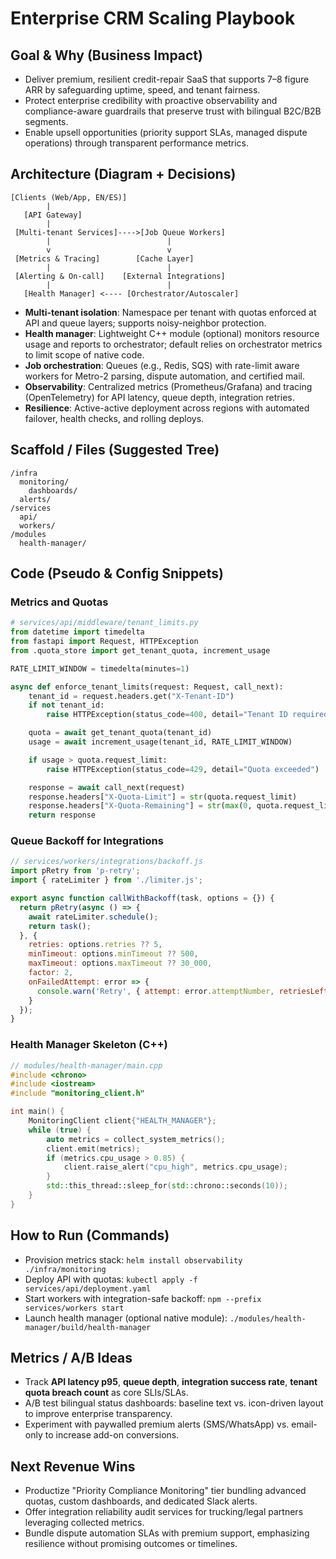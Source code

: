 # Enterprise CRM Scaling Playbook

## Goal & Why (Business Impact)
- Deliver premium, resilient credit-repair SaaS that supports 7–8 figure ARR by safeguarding uptime, speed, and tenant fairness.
- Protect enterprise credibility with proactive observability and compliance-aware guardrails that preserve trust with bilingual B2C/B2B segments.
- Enable upsell opportunities (priority support SLAs, managed dispute operations) through transparent performance metrics.

## Architecture (Diagram + Decisions)
```
[Clients (Web/App, EN/ES)]
        |
   [API Gateway]
        |
 [Multi-tenant Services]---->[Job Queue Workers]
        |                          |
        v                          v
 [Metrics & Tracing]        [Cache Layer]
        |                          |
 [Alerting & On-call]    [External Integrations]
        |                          |
   [Health Manager] <---- [Orchestrator/Autoscaler]
```
- **Multi-tenant isolation**: Namespace per tenant with quotas enforced at API and queue layers; supports noisy-neighbor protection.
- **Health manager**: Lightweight C++ module (optional) monitors resource usage and reports to orchestrator; default relies on orchestrator metrics to limit scope of native code.
- **Job orchestration**: Queues (e.g., Redis, SQS) with rate-limit aware workers for Metro-2 parsing, dispute automation, and certified mail.
- **Observability**: Centralized metrics (Prometheus/Grafana) and tracing (OpenTelemetry) for API latency, queue depth, integration retries.
- **Resilience**: Active-active deployment across regions with automated failover, health checks, and rolling deploys.

## Scaffold / Files (Suggested Tree)
```
/infra
  monitoring/
    dashboards/
  alerts/
/services
  api/
  workers/
/modules
  health-manager/
```

## Code (Pseudo & Config Snippets)
### Metrics and Quotas
```python
# services/api/middleware/tenant_limits.py
from datetime import timedelta
from fastapi import Request, HTTPException
from .quota_store import get_tenant_quota, increment_usage

RATE_LIMIT_WINDOW = timedelta(minutes=1)

async def enforce_tenant_limits(request: Request, call_next):
    tenant_id = request.headers.get("X-Tenant-ID")
    if not tenant_id:
        raise HTTPException(status_code=400, detail="Tenant ID required")

    quota = await get_tenant_quota(tenant_id)
    usage = await increment_usage(tenant_id, RATE_LIMIT_WINDOW)

    if usage > quota.request_limit:
        raise HTTPException(status_code=429, detail="Quota exceeded")

    response = await call_next(request)
    response.headers["X-Quota-Limit"] = str(quota.request_limit)
    response.headers["X-Quota-Remaining"] = str(max(0, quota.request_limit - usage))
    return response
```

### Queue Backoff for Integrations
```javascript
// services/workers/integrations/backoff.js
import pRetry from 'p-retry';
import { rateLimiter } from './limiter.js';

export async function callWithBackoff(task, options = {}) {
  return pRetry(async () => {
    await rateLimiter.schedule();
    return task();
  }, {
    retries: options.retries ?? 5,
    minTimeout: options.minTimeout ?? 500,
    maxTimeout: options.maxTimeout ?? 30_000,
    factor: 2,
    onFailedAttempt: error => {
      console.warn('Retry', { attempt: error.attemptNumber, retriesLeft: error.retriesLeft });
    }
  });
}
```

### Health Manager Skeleton (C++)
```cpp
// modules/health-manager/main.cpp
#include <chrono>
#include <iostream>
#include "monitoring_client.h"

int main() {
    MonitoringClient client{"HEALTH_MANAGER"};
    while (true) {
        auto metrics = collect_system_metrics();
        client.emit(metrics);
        if (metrics.cpu_usage > 0.85) {
            client.raise_alert("cpu_high", metrics.cpu_usage);
        }
        std::this_thread::sleep_for(std::chrono::seconds(10));
    }
}
```

## How to Run (Commands)
- Provision metrics stack: `helm install observability ./infra/monitoring`
- Deploy API with quotas: `kubectl apply -f services/api/deployment.yaml`
- Start workers with integration-safe backoff: `npm --prefix services/workers start`
- Launch health manager (optional native module): `./modules/health-manager/build/health-manager`

## Metrics / A/B Ideas
- Track **API latency p95**, **queue depth**, **integration success rate**, **tenant quota breach count** as core SLIs/SLAs.
- A/B test bilingual status dashboards: baseline text vs. icon-driven layout to improve enterprise transparency.
- Experiment with paywalled premium alerts (SMS/WhatsApp) vs. email-only to increase add-on conversions.

## Next Revenue Wins
- Productize "Priority Compliance Monitoring" tier bundling advanced quotas, custom dashboards, and dedicated Slack alerts.
- Offer integration reliability audit services for trucking/legal partners leveraging collected metrics.
- Bundle dispute automation SLAs with premium support, emphasizing resilience without promising outcomes or timelines.
